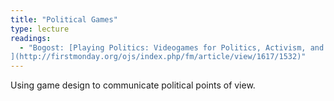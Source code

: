 ```yaml
---
title: "Political Games"
type: lecture
readings:
  - "Bogost: [Playing Politics: Videogames for Politics, Activism, and Advocacy
](http://firstmonday.org/ojs/index.php/fm/article/view/1617/1532)"
---
```

Using game design to communicate political points of view.

